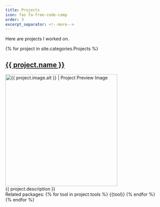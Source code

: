 ```yaml
---
title: Projects
icon: fas fa-free-code-camp
order: 3
excerpt_separator: <!--more-->
---
```

Here are projects I worked on.
<!--more-->
<div class="d-flex flex-wrap">
    {% for project in site.categories.Projects %}
    <div class="col-6">
        <h2><a href="{{ project.url }}">{{ project.name }}</a></h2>
        <img width="350px" src="{{ project.image }}" alt="{{ project.image.alt }} | Project Preview Image">
        <div>
        {{ project.description }}
        </div>
        <div class="tools d-flex flex-wrap">
            Related packages: {% for tool in project.tools %} <span class="tool">{{tool}}</span> {% endfor %}
        </div>
    </div>
    {% endfor %}
</div>